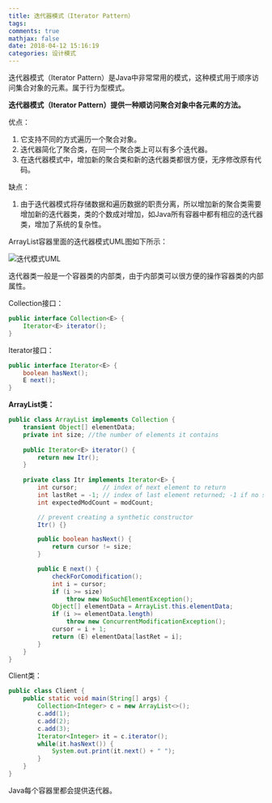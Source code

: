 ```yaml
---
title: 迭代器模式（Iterator Pattern）
tags:
comments: true
mathjax: false
date: 2018-04-12 15:16:19
categories: 设计模式
---
```


迭代器模式（Iterator Pattern）是Java中非常常用的模式，这种模式用于顺序访问集合对象的元素。属于行为型模式。

<!-- more -->

**迭代器模式（Iterator Pattern）提供一种顺访问聚合对象中各元素的方法。**

优点：

1. 它支持不同的方式遍历一个聚合对象。
2. 迭代器简化了聚合类，在同一个聚合类上可以有多个迭代器。
3. 在迭代器模式中，增加新的聚合类和新的迭代器类都很方便，无序修改原有代码。

缺点：

1. 由于迭代器模式将存储数据和遍历数据的职责分离，所以增加新的聚合类需要增加新的迭代器类，类的个数成对增加，如Java所有容器中都有相应的迭代器类，增加了系统的复杂性。

ArrayList容器里面的迭代器模式UML图如下所示：

![迭代模式UML](迭代模式UML.png)

迭代器类一般是一个容器类的内部类，由于内部类可以很方便的操作容器类的内部属性。

Collection接口：

```java
public interface Collection<E> {
    Iterator<E> iterator();
}
```

Iterator接口：

```java
public interface Iterator<E> {
    boolean hasNext();
    E next();
}
```

**ArrayList类：**

```java
public class ArrayList implements Collection {
    transient Object[] elementData; 
    private int size; //the number of elements it contains
    
    public Iterator<E> iterator() {
		return new Itr();
	}
    
    private class Itr implements Iterator<E> {
        int cursor;       // index of next element to return
        int lastRet = -1; // index of last element returned; -1 if no such
        int expectedModCount = modCount;

        // prevent creating a synthetic constructor
        Itr() {}

        public boolean hasNext() {
            return cursor != size;
        }

        public E next() {
            checkForComodification();
            int i = cursor;
            if (i >= size)
                throw new NoSuchElementException();
            Object[] elementData = ArrayList.this.elementData;
            if (i >= elementData.length)
                throw new ConcurrentModificationException();
            cursor = i + 1;
            return (E) elementData[lastRet = i];
        }
    }
}
```

Client类：

```java
public class Client {
    public static void main(String[] args) {
        Collection<Integer> c = new ArrayList<>();
        c.add(1);
        c.add(2);
        c.add(3);
        Iterator<Integer> it = c.iterator();
        while(it.hasNext()) {
            System.out.print(it.next() + " ");
        }
    }
}
```

Java每个容器里都会提供迭代器。